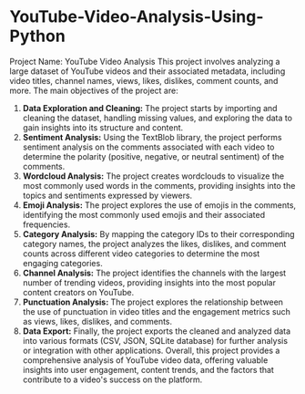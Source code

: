 # YouTube-Video-Analysis-Using-Python

Project Name: YouTube Video Analysis
This project involves analyzing a large dataset of YouTube videos and their associated metadata, including video titles, channel names, views, likes, dislikes, comment counts, and more. The main objectives of the project are:
1. **Data Exploration and Cleaning:** The project starts by importing and cleaning the dataset, handling missing values, and exploring the data to gain insights into its structure and content.
2. **Sentiment Analysis:** Using the TextBlob library, the project performs sentiment analysis on the comments associated with each video to determine the polarity (positive, negative, or neutral sentiment) of the comments.
3. **Wordcloud Analysis:** The project creates wordclouds to visualize the most commonly used words in the comments, providing insights into the topics and sentiments expressed by viewers.
4. **Emoji Analysis:** The project explores the use of emojis in the comments, identifying the most commonly used emojis and their associated frequencies.
5. **Category Analysis:** By mapping the category IDs to their corresponding category names, the project analyzes the likes, dislikes, and comment counts across different video categories to determine the most engaging categories.
6. **Channel Analysis:** The project identifies the channels with the largest number of trending videos, providing insights into the most popular content creators on YouTube.
7. **Punctuation Analysis:** The project explores the relationship between the use of punctuation in video titles and the engagement metrics such as views, likes, dislikes, and comments.
8. **Data Export:** Finally, the project exports the cleaned and analyzed data into various formats (CSV, JSON, SQLite database) for further analysis or integration with other applications.
Overall, this project provides a comprehensive analysis of YouTube video data, offering valuable insights into user engagement, content trends, and the factors that contribute to a video's success on the platform.
